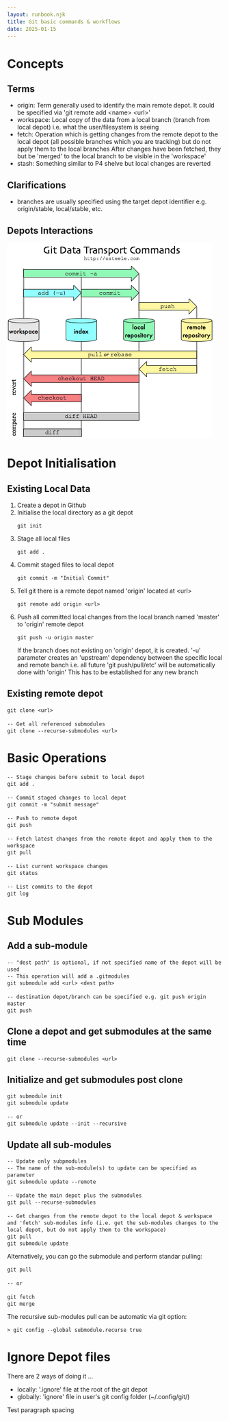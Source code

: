 ```yaml
---
layout: runbook.njk
title: Git basic commands & workflows
date: 2025-01-15
---
```

# Concepts

## Terms

- origin: Term generally used to identify the main remote depot. 
		It could be specified via 'git remote add \<name\> \<url>' 
- workspace: Local copy of the data from a local branch (branch from local depot) i.e. what the user/filesystem is seeing
- fetch: Operation which is getting changes from the remote depot to the local depot (all possible branches which you are tracking) but do not apply them to the local branches
        After changes have been fetched, they but be 'merged' to the local branch to be visible in the 'workspace'
- stash: Something similar to P4 shelve but local changes are reverted

## Clarifications

- branches are usually specified using the target depot identifier e.g. origin/stable, local/stable, etc.

## Depots Interactions

![](../images/git_commands_depot.png)

# Depot Initialisation

## Existing Local Data

1. Create a depot in Github
2. Initialise the local directory as a git depot
    ```
    git init
    ```
3. Stage all local files
    ```
    git add .
    ```
4. Commit staged files to local depot
    ```
    git commit -m "Initial Commit"
    ```
5. Tell git there is a remote depot named 'origin' located at \<url\>
    ```
    git remote add origin <url>
    ```
6. Push all committed local changes from the local branch named 'master' to 'origin' remote depot
    ```
    git push -u origin master
    ```
   If the branch does not existing on 'origin' depot, it is created.
   '-u' parameter creates an 'upstream' dependency between the specific local and remote banch i.e. all future 'git push/pull/etc' will be automatically done with 'origin'
   This has to be established for any new branch

## Existing remote depot

```
git clone <url>

-- Get all referenced submodules
git clone --recurse-submodules <url>
```

# Basic Operations

```
-- Stage changes before submit to local depot
git add .

-- Commit staged changes to local depot
git commit -m "submit message"

-- Push to remote depot
git push

-- Fetch latest changes from the remote depot and apply them to the workspace
git pull

-- List current workspace changes
git status

-- List commits to the depot
git log
```

# Sub Modules

## Add a sub-module

```
-- "dest path" is optional, if not specified name of the depot will be used
-- This operation will add a .gitmodules
git submodule add <url> <dest path>

-- destination depot/branch can be specified e.g. git push origin master
git push
```

## Clone a depot and get submodules at the same time

```
git clone --recurse-submodules <url>
```

## Initialize and get submodules post clone

```
git submodule init 
git submodule update

-- or
git submodule update --init --recursive
```

## Update all sub-modules

```
-- Update only subpmodules
-- The name of the sub-module(s) to update can be specified as parameter
git submodule update --remote

-- Update the main depot plus the submodules
git pull --recurse-submodules

-- Get changes from the remote depot to the local depot & workspace and 'fetch' sub-modules info (i.e. get the sub-modules changes to the local depot, but do not apply them to the workspace)
git pull
git submodule update
```

Alternatively, you can go the submodule and perform standar pulling:
```
git pull

-- or

git fetch
git merge
```

The recursive sub-modules pull can be automatic via git option:
```
> git config --global submodule.recurse true
```

# Ignore Depot files


There are 2 ways of doing it ...
* locally: '.ignore' file at the root of the git depot 
* globally: 'ignore' file in user's git config folder (~/.config/git/)

Test paragraph spacing
